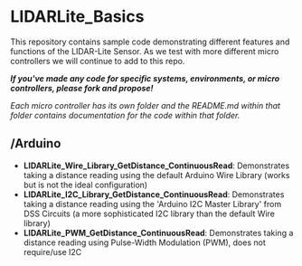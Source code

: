 LIDARLite_Basics
========================================

This repository contains sample code demonstrating different features and functions of the LIDAR-Lite Sensor. As we test with more different micro controllers we will continue to add to this repo. 

***If you've made any code for specific systems, environments, or micro controllers, please fork and propose!***

*Each micro controller has its own folder and the README.md within that folder contains documentation for the code within that folder.*


## /Arduino

- **LIDARLite_Wire_Library_GetDistance_ContinuousRead**: Demonstrates taking a distance reading using the default Arduino Wire Library (works but is not the ideal configuration)
- **LIDARLite_I2C_Library_GetDistance_ContinuousRead**: Demonstrates taking a distance reading using the 'Arduino I2C Master Library' from DSS Circuits (a more sophisticated I2C library than the default Wire library)
- **LIDARLite_PWM_GetDistance_ContinuousRead**: Demonstrates taking a distance reading using Pulse-Width Modulation (PWM), does not require/use I2C
